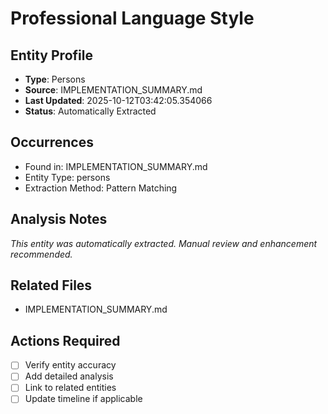 # Professional Language Style

## Entity Profile
- **Type**: Persons
- **Source**: IMPLEMENTATION_SUMMARY.md
- **Last Updated**: 2025-10-12T03:42:05.354066
- **Status**: Automatically Extracted

## Occurrences
- Found in: IMPLEMENTATION_SUMMARY.md
- Entity Type: persons
- Extraction Method: Pattern Matching

## Analysis Notes
*This entity was automatically extracted. Manual review and enhancement recommended.*

## Related Files
- IMPLEMENTATION_SUMMARY.md

## Actions Required
- [ ] Verify entity accuracy
- [ ] Add detailed analysis
- [ ] Link to related entities
- [ ] Update timeline if applicable
